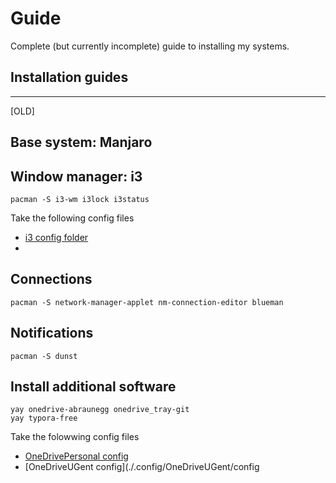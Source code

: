 # Guide

Complete (but currently incomplete) guide to installing my systems.

## Installation guides



---

[OLD]

## Base system: Manjaro

## Window manager: i3

```
pacman -S i3-wm i3lock i3status
```

Take the following config files

- [i3 config folder](./.config/i3/)
-

## Connections

```
pacman -S network-manager-applet nm-connection-editor blueman
```

## Notifications

```
pacman -S dunst
```

## Install additional software

```
yay onedrive-abraunegg onedrive_tray-git
yay typora-free
``` 

Take the folowwing config files

- [OneDrivePersonal config](./.config/OneDrivePersonal/config)
- [OneDriveUGent config](./.config/OneDriveUGent/config
